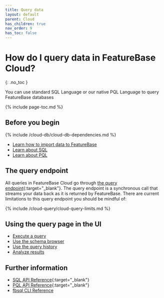 ```yaml
---
title: Query data
layout: default
parent: Cloud
has_children: true
nav_order: 9
has_toc: false
---
```


# How do I query data in FeatureBase Cloud?
{: .no_toc }

You can use standard SQL Language or our native PQL Language to query FeatureBase databases

{% include page-toc.md %}

## Before you begin

{% include /cloud-db/cloud-db-dependencies.md %}
* [Learn how to import data to FeatureBase](/docs/cloud/cloud-ingest/cloud-ingest-manage)
* [Learn about SQL](/docs/sql-guide/sql-guide-home)
* [Learn about PQL](/docs/pql-guide/pql-home)


## The query endpoint

All queries in FeatureBase Cloud go through [the query endpoint](https://api-docs-featurebase-cloud.redoc.ly/latest#tag/Query){:target="_blank"}. The query endpoint is a synchronous call that streams your data back as it is returned by FeatureBase. There are current limitations to this query endpoint you should be mindful of:

{% include /cloud-query/cloud-query-limits.md %}

## Using the query page in the UI

* [Execute a query](/docs/cloud/cloud-query/cloud-query-execute/)
* [Use the schema browser](/docs/cloud/cloud-query/cloud-query-schema-browser/)
* [Use the query history](/docs/cloud/cloud-query/cloud-query-history/)
* [Analyze results](/docs/cloud/cloud-query/cloud-query-results/)

## Further information
* [SQL API Reference](https://api-docs-featurebase-cloud.redoc.ly/latest#operation/querySqlDatabase){:target="_blank"}
* [PQL API Reference](https://api-docs-featurebase-cloud.redoc.ly/latest#operation/queryPqlDatabase){:target="_blank"}
* [fbsql CLI Reference](/docs/tools/fbsql/fbsql-home/)
